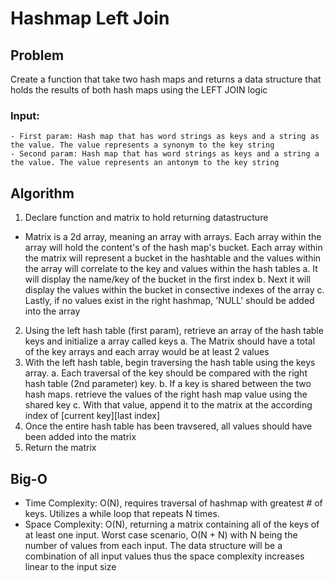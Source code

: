 # Hashmap Left Join

## Problem

  Create a function that take two hash maps and returns a data structure that holds the results of both hash maps using the LEFT JOIN logic

  ### Input: 
    - First param: Hash map that has word strings as keys and a string as the value. The value represents a synonym to the key string
    - Second param: Hash map that has word strings as keys and a string a the value. The value represents an antonym to the key string

## Algorithm 
1. Declare function and matrix to hold returning datastructure
  - Matrix is a 2d array, meaning an array with arrays. Each array within the array will hold the content's of the hash map's bucket. Each array within the matrix will represent a bucket in the hashtable and the values within the array will correlate to the key and values within the hash tables
  a. It will display the name/key of the bucket in the first index
  b. Next it will display the values within the bucket in consective indexes of the array
  c. Lastly, if no values exist in the right hashmap, 
  'NULL' should be added into the array
2. Using the left hash table (first param), retrieve an array of the hash table keys and initialize a array called keys
  a. The Matrix should have a total of the key arrays and each array would be at least 2 values
3. With the left hash table, begin traversing the hash table using the keys array. 
  a. Each traversal of the key should be compared with the right hash table (2nd parameter) key. 
  b. If a key is shared between the two hash maps. retrieve the values of the right hash map value using the shared key
  c. With that value, append it to the matrix at the according index of [current key][last index]
4. Once the entire hash table has been travsered, all values should have been added into the matrix
5. Return the matrix 

## Big-O
  - Time Complexity: O(N), requires traversal of hashmap with greatest # of keys. Utilizes a while loop that repeats N times.
  - Space Complexity: O(N), returning a matrix containing all of the keys of at least one input. Worst case scenario, O(N + N) with N being the number of values from each input. The data structure will be a combination of all input values thus the space complexity increases linear to the input size